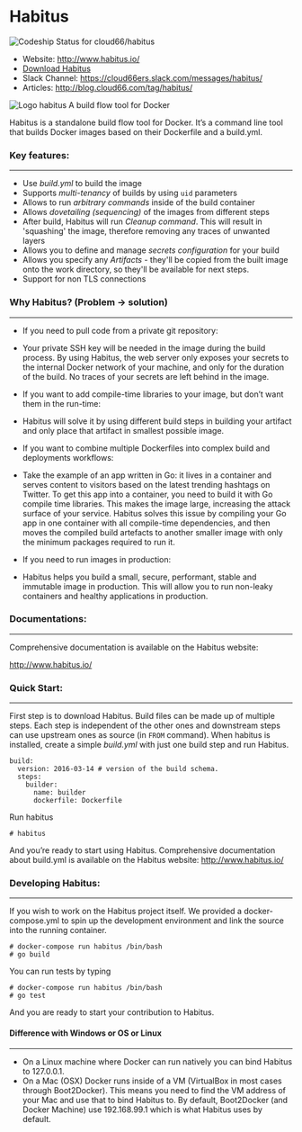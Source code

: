 # Habitus
![Codeship Status for cloud66/habitus](https://codeship.com/projects/714284d0-e914-0133-1e5d-4eaa3299b296/status)

- Website: http://www.habitus.io/
- [Download Habitus](https://github.com/cloud66/habitus/releases?utm_source=Githubdownload&utm_medium=GHDpage&utm_campaign=habitus)
- Slack Channel: https://cloud66ers.slack.com/messages/habitus/
- Articles: http://blog.cloud66.com/tag/habitus/

![Logo habitus](https://lh5.googleusercontent.com/_PbaTkJhpA9zVRW_pj3Mt1ntpAZ6IUjTn0yDkVCsUZnJnE3jAxr5ciGF5SqdtR45--EHlIdYyr3dj7DcjRVfLBSS6BQPaGrwzzvMqqEcDJc47sDY4d2s9QQlJi3ZXUYPkODWOF2a)
A build flow tool for Docker 

Habitus is a standalone build flow tool for Docker. It’s a command line tool that builds Docker images based on their Dockerfile and a build.yml. 



### Key features:
__________________________________________________________________
- Use *build.yml* to build the image
- Supports *multi-tenancy* of builds by using `uid` parameters
- Allows to run *arbitrary commands* inside of the build container
- Allows *dovetailing (sequencing)* of the images from different steps
- After build, Habitus will run *Cleanup command*. This will result in 'squashing' the image, therefore removing any traces of unwanted layers
- Allows you to define and manage *secrets configuration* for your build
- Allows you specify any *Artifacts* - they'll be copied from the built image onto the work directory, so they'll be available for next steps.
- Support for non TLS connections

### Why Habitus? (Problem → solution)
______________________________________________________________________


- If you need to pull code from a private git repository: 
- Your private SSH key will be needed in the image during the build process. By using Habitus, the web server only exposes your secrets to the internal Docker network of your machine, and only for the duration of the build. No traces of your secrets are left behind in the image.


- If you want to add compile-time libraries to your image, but don’t want them in the run-time:
-  Habitus will solve it by using different build steps in building your artifact and only place that artifact in smallest possible image.


- If you want to combine multiple Dockerfiles into complex build and  deployments workflows:
- Take the example of an app written in Go: it lives in a container and serves content to visitors based on the latest trending hashtags on Twitter. To get this app into a container, you need to build it with Go compile time libraries. This makes the image large, increasing the attack surface of your service. Habitus solves this issue by compiling your Go app in one container with all compile-time dependencies, and then moves the compiled build artefacts to another smaller image with only the minimum packages required to run it.


- If you need to run images in production:
- Habitus helps you build a small, secure, performant, stable and immutable image in production. This will allow you to run non-leaky containers and healthy applications in production.

### Documentations:
_________________________________________________________________________________________________________

Comprehensive documentation is available on the Habitus website:

http://www.habitus.io/



### Quick Start: 
________________________________________________________________________________________________________

First step is to download Habitus.
Build files can be made up of multiple steps. Each step is independent of the other ones and downstream steps can use upstream ones as source (in `FROM` command). When habitus is installed, create a simple *build.yml* with just one build step and run Habitus. 

    build:
      version: 2016-03-14 # version of the build schema.
      steps:
        builder:
          name: builder
          dockerfile: Dockerfile

Run habitus

    # habitus

And you’re ready to start using Habitus.  Comprehensive documentation about build.yml is available on the Habitus website: http://www.habitus.io/

### Developing Habitus:
________________________________________________________________________________________________________

If you wish to work on the Habitus project itself. We provided a docker-compose.yml to spin up the development environment and link the source into the running container.


    # docker-compose run habitus /bin/bash
    # go build

You can run tests by typing 


    # docker-compose run habitus /bin/bash
    # go test

And you are ready to start your contribution to Habitus. 

#### Difference with Windows or OS or Linux
______________________________________________________________________________________________________
- On a Linux machine where Docker can run natively you can bind Habitus to 127.0.0.1.
- On a Mac (OSX) Docker runs inside of a VM (VirtualBox in most cases through Boot2Docker). This means you need to find the VM address of your Mac and use that to bind Habitus to. By default, Boot2Docker (and Docker Machine) use 192.168.99.1 which is what Habitus uses by default.

